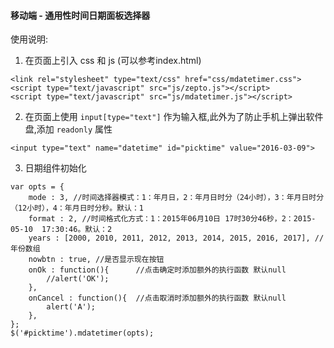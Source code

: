 #### 移动端 - 通用性时间日期面板选择器
使用说明:

1. 在页面上引入 css 和 js (可以参考index.html)
```
<link rel="stylesheet" type="text/css" href="css/mdatetimer.css">
<script type="text/javascript" src="js/zepto.js"></script>
<script type="text/javascript" src="js/mdatetimer.js"></script>
```

2. 在页面上使用 `input[type="text"]` 作为输入框,此外为了防止手机上弹出软件盘,添加 `readonly` 属性
```
<input type="text" name="datetime" id="picktime" value="2016-03-09">
```

3. 日期组件初始化
```
var opts = {
	mode : 3, //时间选择器模式：1：年月日，2：年月日时分（24小时），3：年月日时分（12小时），4：年月日时分秒。默认：1
	format : 2, //时间格式化方式：1：2015年06月10日 17时30分46秒，2：2015-05-10  17:30:46。默认：2
	years : [2000, 2010, 2011, 2012, 2013, 2014, 2015, 2016, 2017], //年份数组
	nowbtn : true, //是否显示现在按钮
	onOk : function(){		//点击确定时添加额外的执行函数 默认null
		//alert('OK');
	},
	onCancel : function(){	//点击取消时添加额外的执行函数 默认null
		alert('A');
	},
};
$('#picktime').mdatetimer(opts);
```

